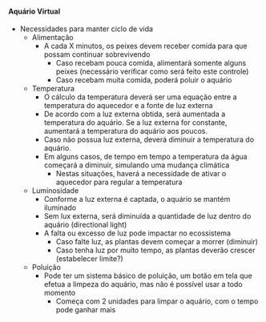 #### Aquário Virtual

- Necessidades para manter ciclo de vida
   - Alimentação
      - A cada X minutos, os peixes devem receber comida para que possam continuar sobrevivendo
         - Caso recebam pouca comida, alimentará somente alguns peixes (necessário verificar como será feito este controle)
         - Caso recebam muita comida, poderá poluir o aquário
   - Temperatura
      - O cálculo da temperatura deverá ser uma equação entre a temperatura do aquecedor e a fonte de luz externa
      - De acordo com a luz externa obtida, será aumentada a temperatura do aquário. Se a luz externa for constante, aumentará a temperatura do aquário aos poucos.
      - Caso não possua luz externa, deverá diminuir a temperatura do aquário.
      - Em alguns casos, de tempo em tempo a temperatura da água começará a diminuir, simulando uma mudança climática
         - Nestas situações, haverá a necessidade de ativar o aquecedor para regular a temperatura
   - Luminosidade
      - Conforme a luz externa é captada, o aquário se mantém iluminado
      - Sem lux externa, será diminuída a quantidade de luz dentro do aquário (directional light)
      - A falta ou excesso de luz pode impactar no ecossistema
         - Caso falte luz, as plantas devem começar a morrer (diminuir)
         - Caso tenha luz por muito tempo, as plantas deverão crescer (estabelecer limite?)
   - Poluição
      - Pode ter um sistema básico de poluição, um botão em tela que efetua a limpeza do aquário, mas não é possível usar a todo momento
         - Começa com 2 unidades para limpar o aquário, com o tempo pode ganhar mais